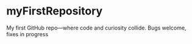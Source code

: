 # myFirstRepository
My first GitHub repo—where code and curiosity collide. Bugs welcome, fixes in progress
